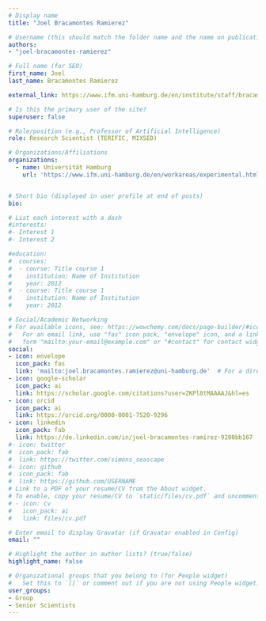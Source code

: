 ```yaml
---
# Display name
title: "Joel Bracamontes Ramierez"

# Username (this should match the folder name and the name on publications)
authors:
- "joel-bracamontes-ramierez"

# Full name (for SEO)
first_name: Joel
last_name: Bracamontes Ramierez

external_link: https://www.ifm.uni-hamburg.de/en/institute/staff/bracamontes.html  

# Is this the primary user of the site?
superuser: false

# Role/position (e.g., Professor of Artificial Intelligence)
role: Research Scientist (TERIFIC, MIXSED)

# Organizations/Affiliations
organizations:
  - name: Universität Hamburg
    url: 'https://www.ifm.uni-hamburg.de/en/workareas/experimental.html'


# Short bio (displayed in user profile at end of posts)
bio: 

# List each interest with a dash
#interests:
#- Interest 1
#- Interest 2

#education:
#  courses:
#  - course: Title course 1
#    institution: Name of Institution
#    year: 2012
#  - course: Title course 1
#    institution: Name of Institution
#    year: 2012

# Social/Academic Networking
# For available icons, see: https://wowchemy.com/docs/page-builder/#icons
#   For an email link, use "fas" icon pack, "envelope" icon, and a link in the
#   form "mailto:your-email@example.com" or "#contact" for contact widget.
social:
- icon: envelope
  icon_pack: fas
  link: 'mailto:joel.bracamontes.ramierez@uni-hamburg.de'  # For a direct email link, use "mailto:test@example.org".
- icon: google-scholar
  icon_pack: ai
  link: https://scholar.google.com/citations?user=ZKPl8tMAAAAJ&hl=es
- icon: orcid
  icon_pack: ai
  link: https://orcid.org/0000-0001-7520-9296
- icon: linkedin 
  icon_pack: fab
  link: https://de.linkedin.com/in/joel-bracamontes-ramírez-9280bb167
#- icon: twitter
#  icon_pack: fab
#  link: https://twitter.com/simons_seascape
#- icon: github
#  icon_pack: fab
#  link: https://github.com/USERNAME
# Link to a PDF of your resume/CV from the About widget.
# To enable, copy your resume/CV to `static/files/cv.pdf` and uncomment the lines below.
# - icon: cv
#   icon_pack: ai
#   link: files/cv.pdf

# Enter email to display Gravatar (if Gravatar enabled in Config)
email: ""

# Highlight the author in author lists? (true/false)
highlight_name: false

# Organizational groups that you belong to (for People widget)
#   Set this to `[]` or comment out if you are not using People widget.
user_groups:
- Group
- Senior Scientists
---
```

